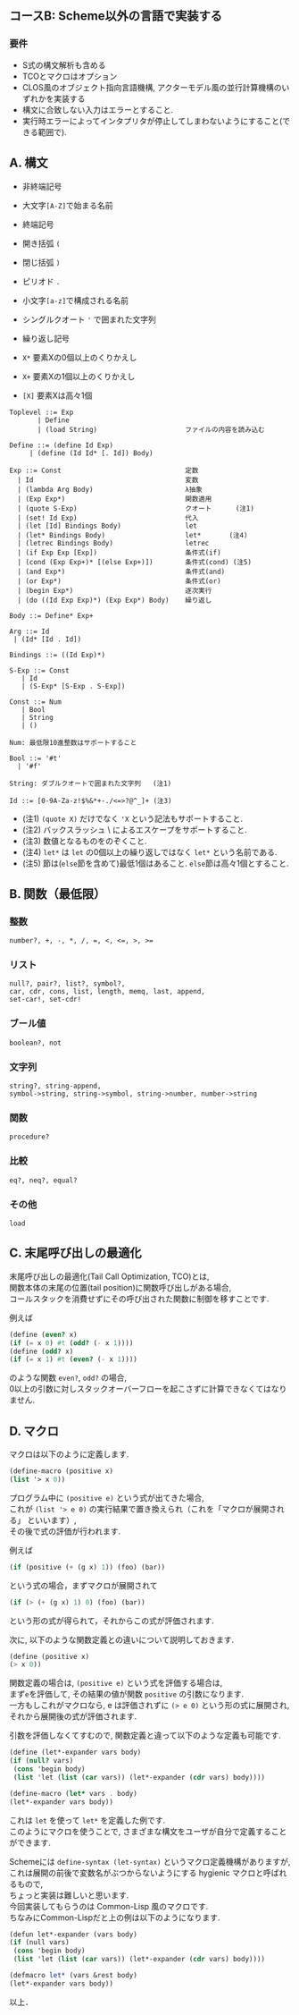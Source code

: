## コースB: Scheme以外の言語で実装する
### 要件
- S式の構文解析も含める
- TCOとマクロはオプション
- CLOS風のオブジェクト指向言語機構, アクターモデル風の並行計算機構のいずれかを実装する
- 構文に合致しない入力はエラーとすること.
- 実行時エラーによってインタプリタが停止してしまわないようにすること(できる範囲で).

## A. 構文
- 非終端記号
 - 大文字`[A-Z]`で始まる名前

- 終端記号
 - 開き括弧 `(`
 - 閉じ括弧 `)`
 - ピリオド `.`
 - 小文字`[a-z]`で構成される名前
 - シングルクオート `'` で囲まれた文字列

- 繰り返し記号
 - `X*`  要素Xの0個以上のくりかえし
 - `X+`  要素Xの1個以上のくりかえし
 - `[X]` 要素Xは高々1個

```
Toplevel ::= Exp
       | Define
       | (load String)                      ファイルの内容を読み込む

Define ::= (define Id Exp)
     | (define (Id Id* [. Id]) Body)

Exp ::= Const                               定数
  | Id                                      変数
  | (lambda Arg Body)                       λ抽象
  | (Exp Exp*)                              関数適用
  | (quote S-Exp)                           クオート      (注1)
  | (set! Id Exp)                           代入
  | (let [Id] Bindings Body)                let
  | (let* Bindings Body)                    let*       (注4)
  | (letrec Bindings Body)                  letrec
  | (if Exp Exp [Exp])                      条件式(if)
  | (cond (Exp Exp+)* [(else Exp+)])        条件式(cond) (注5)
  | (and Exp*)                              条件式(and)
  | (or Exp*)                               条件式(or)
  | (begin Exp*)                            逐次実行
  | (do ((Id Exp Exp)*) (Exp Exp*) Body)    繰り返し

Body ::= Define* Exp+

Arg ::= Id
 | (Id* [Id . Id])

Bindings ::= ((Id Exp)*)

S-Exp ::= Const
   | Id
   | (S-Exp* [S-Exp . S-Exp])

Const ::= Num
   | Bool
   | String
   | ()

Num: 最低限10進整数はサポートすること

Bool ::= '#t'
  | '#f'

String: ダブルクオートで囲まれた文字列   (注1)

Id ::= [0-9A-Za-z!$%&*+-./<=>?@^_]+ (注3)
```

- (注1) `(quote X)` だけでなく `'X` という記法もサポートすること.
- (注2) バックスラッシュ \ によるエスケープをサポートすること.
- (注3) 数値となるものをのぞくこと.
- (注4) `let*` は `let` の0個以上の繰り返しではなく `let*` という名前である.
- (注5) 節は(`else`節を含めて)最低1個はあること. `else`節は高々1個とすること.

## B. 関数（最低限）
### 整数
```
number?, +, -, *, /, =, <, <=, >, >=
```

### リスト
```
null?, pair?, list?, symbol?,
car, cdr, cons, list, length, memq, last, append,
set-car!, set-cdr!
```

### ブール値
```
boolean?, not
```

### 文字列
```
string?, string-append,
symbol->string, string->symbol, string->number, number->string
```

### 関数
```
procedure?
```

### 比較
```
eq?, neq?, equal?
```

### その他
```
load
```

## C. 末尾呼び出しの最適化
末尾呼び出しの最適化(Tail Call Optimization, TCO)とは,  
関数本体の末尾の位置(tail position)に関数呼び出しがある場合,  
コールスタックを消費せずにその呼び出された関数に制御を移すことです.  
  
例えば

```scheme
(define (even? x)
(if (= x 0) #t (odd? (- x 1))))
(define (odd? x)
(if (= x 1) #t (even? (- x 1))))
```

のような関数 `even?`, `odd?` の場合,  
0以上の引数に対しスタックオーバーフローを起こさずに計算できなくてはなりません.

## D. マクロ
マクロは以下のように定義します.

```scheme
(define-macro (positive x)
(list '> x 0))
```

プログラム中に `(positive e)` という式が出てきた場合,  
これが `(list '> e 0)` の実行結果で置き換えられ（これを「マクロが展開される」 といいます）,  
その後で式の評価が行われます.  
  
例えば

```scheme
(if (positive (+ (g x) 1)) (foo) (bar))
```

という式の場合，まずマクロが展開されて

```scheme
(if (> (+ (g x) 1) 0) (foo) (bar))
```

という形の式が得られて，それからこの式が評価されます.  
  
次に, 以下のような関数定義との違いについて説明しておきます.

```scheme
(define (positive x)
(> x 0))
```

関数定義の場合は, `(positive e)` という式を評価する場合は,  
まず`e`を評価して, その結果の値が関数 `positive` の引数になります.  
一方もしこれがマクロなら, e は評価されずに `(> e 0)` という形の式に展開され,  
それから展開後の式が評価されます.  
  
引数を評価しなくてすむので, 関数定義と違って以下のような定義も可能です.

```scheme
(define (let*-expander vars body)
(if (null? vars)
 (cons 'begin body)
 (list 'let (list (car vars)) (let*-expander (cdr vars) body))))

(define-macro (let* vars . body)
(let*-expander vars body))
```

これは `let` を使って `let*` を定義した例です.  
このようにマクロを使うことで, さまざまな構文をユーザが自分で定義することができます.  
  
Schemeには `define-syntax (let-syntax)` というマクロ定義機構がありますが,  
これは展開の前後で変数名がぶつからないようにする hygienic マクロと呼ばれるもので,  
ちょっと実装は難しいと思います.  
今回実装してもらうのは Common-Lisp 風のマクロです.  
ちなみにCommon-Lispだと上の例は以下のようになります.

```scheme
(defun let*-expander (vars body)
(if (null vars)
 (cons 'begin body)
 (list 'let (list (car vars)) (let*-expander (cdr vars) body))))

(defmacro let* (vars &rest body)
(let*-expander vars body))
```

以上．
